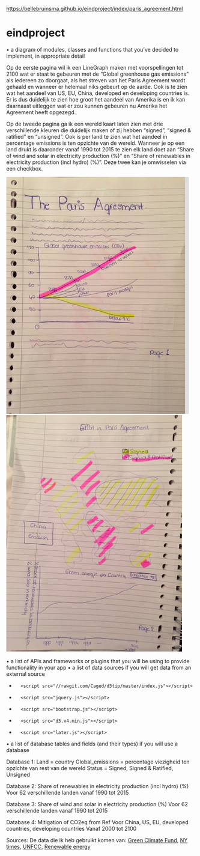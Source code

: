 https://bellebruinsma.github.io/eindproject/index/paris_agreement.html


# eindproject


•	a diagram of modules, classes and functions that you’ve decided to implement, in appropriate detail

Op de eerste pagina wil ik een LineGraph maken met voorspellingen tot 2100 wat er staat te gebeuren met de “Global greenhouse gas emissions” als iedereen zo doorgaat, als het streven van het Paris Agreement wordt gehaald en wanneer er helemaal niks gebeurt op de aarde. Ook is te zien wat het aandeel van US, EU, China, developed en developing countries is. Er is dus duidelijk te zien hoe groot het aandeel van Amerika is en ik kan daarnaast uitleggen wat er zou kunnen gebeuren nu Amerika het Agreement heeft opgezegd.

Op de tweede pagina ga ik een wereld kaart laten zien met drie verschillende kleuren die duidelijk maken of zij hebben “signed”, “signed & ratified” en “unsigned”. Ook is per land te zien wat het aandeel in percentage emissions is ten opzichte van de wereld. Wanneer je op een land drukt is daaronder vanaf 1990 tot 2015 te zien elk land doet aan “Share of wind and solar in electricity production (%)” en “Share of renewables in electricity production (incl hydro) (%)”. Deze twee kan je omwisselen via een checkbox.

![alt text](https://github.com/BelleBruinsma/eindproject/blob/master/pictures/eerste1.jpg "Schets 1")
![alt text](https://github.com/BelleBruinsma/eindproject/blob/master/pictures/tweede2.jpg "Schets 2")


•	a list of APIs and frameworks or plugins that you will be using to provide functionality in your app
•	a list of data sources if you will get data from an external source
-	  	<script src="//rawgit.com/Caged/d3tip/master/index.js"></script>
-	 	<script src="jquery.js"></script>
-		<script src="bootstrap.js"></script>
-		<script src="d3.v4.min.js"></script>
-		<script src="later.js"></script>
•	a list of database tables and fields (and their types) if you will use a database

Database 1:
Land = country
Global_emissions = percentage viezigheid ten opzichte van rest van de wereld
Status = Signed, Signed & Ratified, Unsigned

Database 2:
Share of renewables in electricity production (incl hydro) (%)
Voor 62 verschillende landen vanaf 1990 tot 2015

Database 3:
Share of wind and solar in electricity production (%)
Voor 62 verschillende landen vanaf 1990 tot 2015

Database 4:
Mitigation of CO2eq from Ref
Voor China, US, EU, developed countries, developing countries
Vanaf 2000 tot 2100

Sources: 
De data die ik heb gebruikt komen van:
[Green Climate Fund](http://www.greenclimate.fund/how-we-work/resource-mobilization),
[NY times](https://www.nytimes.com/interactive/2017/05/31/climate/trump-climate-paris-agreement.html),
[UNFCC](https://www.un.org/development/desa/jpo/united-nations-framework-convention-on-climate-change-unfccc/),
[Renewable energy](https://yearbook.enerdata.net/)

